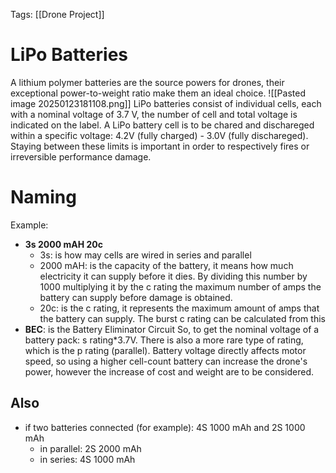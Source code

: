 Tags: [[Drone Project]]

# LiPo Batteries
A lithium polymer batteries are the source powers for drones, their exceptional power-to-weight ratio make them an ideal choice.
![[Pasted image 20250123181108.png]]
LiPo batteries consist of individual cells, each with a nominal voltage of 3.7 V, the number of cell and total voltage is indicated on the label. 
A LiPo battery cell is to be chared and dischareged within a specific voltage: 4.2V (fully charged) - 3.0V (fully dischareged). Staying between these limits is important in order to respectively fires or irreversible performance damage.
# Naming
Example:
- **3s 2000 mAH 20c**
	- 3s: is how may cells are wired in series and parallel
	- 2000 mAH: is the capacity of the battery, it means how much electricity it can supply before it dies. By dividing this number by 1000 multiplying it by the c rating the maximum number of amps the battery can supply before damage is obtained.
	- 20c: is the c rating, it represents the maximum amount of amps that the battery can supply. The burst c rating can be calculated from this
- **BEC**: is the Battery Eliminator Circuit
So, to get the nominal voltage of a battery pack: s rating\*3.7V.
There is also a more rare type of rating, which is the p rating (parallel).
Battery voltage directly affects motor speed, so using a higher cell-count battery can increase the drone's power, however the increase of cost and weight are to be considered.
## Also
- if two batteries connected (for example): 4S 1000 mAh and 2S 1000 mAh
	- in parallel: 2S 2000 mAh
	- in series: 4S 1000 mAh
